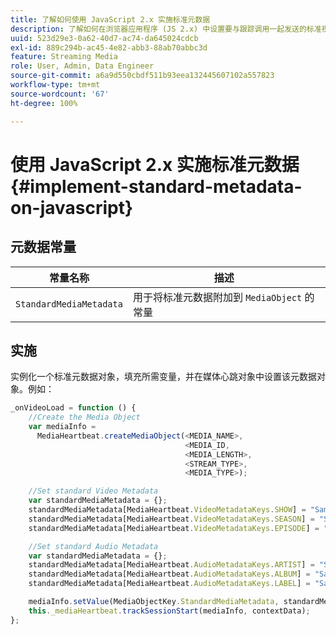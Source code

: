 ```yaml
---
title: 了解如何使用 JavaScript 2.x 实施标准元数据
description: 了解如何在浏览器应用程序 (JS 2.x) 中设置要与跟踪调用一起发送的标准视频和广告元数据。
uuid: 523d29e3-0a62-40d7-ac74-da645024cdcb
exl-id: 889c294b-ac45-4e82-abb3-88ab70abbc3d
feature: Streaming Media
role: User, Admin, Data Engineer
source-git-commit: a6a9d550cbdf511b93eea132445607102a557823
workflow-type: tm+mt
source-wordcount: '67'
ht-degree: 100%

---
```


# 使用 JavaScript 2.x 实施标准元数据{#implement-standard-metadata-on-javascript}

## 元数据常量

| 常量名称 | 描述   |
| --- | --- |
| `StandardMediaMetadata` | 用于将标准元数据附加到 `MediaObject` 的常量 |

## 实施

实例化一个标准元数据对象，填充所需变量，并在媒体心跳对象中设置该元数据对象。例如：

```js
_onVideoLoad = function () {
    //Create the Media Object   
    var mediaInfo =  
      MediaHeartbeat.createMediaObject(<MEDIA_NAME>,  
                                       <MEDIA_ID,  
                                       <MEDIA_LENGTH>,
                                       <STREAM_TYPE>,
                                       <MEDIA_TYPE>);

    //Set standard Video Metadata
    var standardMediaMetadata = {};     
    standardMediaMetadata[MediaHeartbeat.VideoMetadataKeys.SHOW] = "Sample Show";
    standardMediaMetadata[MediaHeartbeat.VideoMetadataKeys.SEASON] = "Sample Season";
    standardMediaMetadata[MediaHeartbeat.VideoMetadataKeys.EPISODE] = "Sample Episode";

    //Set standard Audio Metadata
    var standardMediaMetadata = {};     
    standardMediaMetadata[MediaHeartbeat.AudioMetadataKeys.ARTIST] = "Sample Artist";
    standardMediaMetadata[MediaHeartbeat.AudioMetadataKeys.ALBUM] = "Sample Album";
    standardMediaMetadata[MediaHeartbeat.AudioMetadataKeys.LABEL] = "Sample Label";

    mediaInfo.setValue(MediaObjectKey.StandardMediaMetadata, standardMediaMetadata);
    this._mediaHeartbeat.trackSessionStart(mediaInfo, contextData);
};
```
